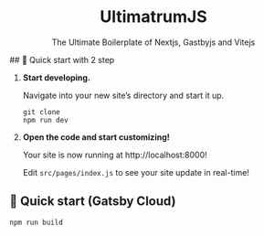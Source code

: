 <h1 align="center"> UltimatrumJS </h1>
<p align="center"> The Ultimate Boilerplate of Nextjs, Gastbyjs and Vitejs </p>
## 🚀 Quick start with 2 step

1.  **Start developing.**

    Navigate into your new site’s directory and start it up.

    ```shell
    git clone
    npm run dev
    ```

2.  **Open the code and start customizing!**

    Your site is now running at http://localhost:8000!

    Edit `src/pages/index.js` to see your site update in real-time!



## 🚀 Quick start (Gatsby Cloud)

```shell
npm run build
```
